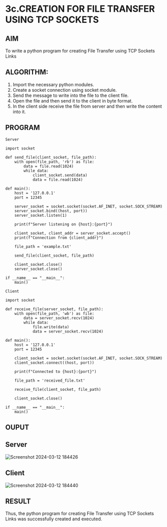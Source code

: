 # 3c.CREATION FOR FILE TRANSFER USING TCP SOCKETS
## AIM
To write a python program for creating File Transfer using TCP Sockets Links
## ALGORITHM:
1. Import the necessary python modules.
2. Create a socket connection using socket module.
3. Send the message to write into the file to the client file.
4. Open the file and then send it to the client in byte format.
5. In the client side receive the file from server and then write the content into it.
## PROGRAM
```
Server

import socket

def send_file(client_socket, file_path):
    with open(file_path, 'rb') as file:
        data = file.read(1024)
        while data:
            client_socket.send(data)
            data = file.read(1024)

def main():
    host = '127.0.0.1'
    port = 12345

    server_socket = socket.socket(socket.AF_INET, socket.SOCK_STREAM)
    server_socket.bind((host, port))
    server_socket.listen(1)

    print(f"Server listening on {host}:{port}")

    client_socket, client_addr = server_socket.accept()
    print(f"Connection from {client_addr}")

    file_path = 'example.txt'

    send_file(client_socket, file_path)

    client_socket.close()
    server_socket.close()

if __name__ == "__main__":
    main()
```
```
Client

import socket

def receive_file(server_socket, file_path):
    with open(file_path, 'wb') as file:
        data = server_socket.recv(1024)
        while data:
            file.write(data)
            data = server_socket.recv(1024)

def main():
    host = '127.0.0.1'
    port = 12345

    client_socket = socket.socket(socket.AF_INET, socket.SOCK_STREAM)
    client_socket.connect((host, port))

    print(f"Connected to {host}:{port}")

    file_path = 'received_file.txt'

    receive_file(client_socket, file_path)

    client_socket.close()

if __name__ == "__main__":
    main()
```
## OUPUT

## Server
![Screenshot 2024-03-12 184426](https://github.com/Srikaavyaathamizh/3c.FILE_TRANSFER_USING_TCP_SOCKETS/assets/144870938/bc664a1d-8bde-46dc-926a-fa52629bf14c)

## Client
![Screenshot 2024-03-12 184440](https://github.com/Srikaavyaathamizh/3c.FILE_TRANSFER_USING_TCP_SOCKETS/assets/144870938/7f45b4db-d19c-42eb-8805-da25048bd680)


## RESULT
Thus, the python program for creating File Transfer using TCP Sockets Links was 
successfully created and executed.
